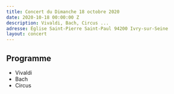 ```yaml
---
title: Concert du Dimanche 18 octobre 2020
date: 2020-10-18 00:00:00 Z
description: Vivaldi, Bach, Circus ...
adresse: Église Saint-Pierre Saint-Paul 94200 Ivry-sur-Seine
layout: concert
---
```


## Programme

* Vivaldi
* Bach
* Circus
